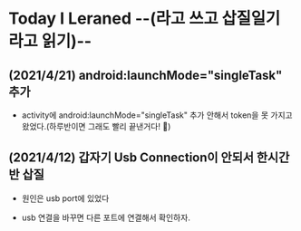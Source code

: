 # Today I Leraned --(라고 쓰고 삽질일기라고 읽기)--

## (2021/4/21) android:launchMode="singleTask" 추가

* activity에 android:launchMode="singleTask" 추가 안해서 token을 못 가지고 왔었다.(하루반이면 그래도 빨리 끝낸거다! :tada:)

## (2021/4/12) 갑자기 Usb Connection이 안되서 한시간 반 삽질

* 원인은 usb port에 있었다

* usb 연결을 바꾸면 다른 포트에 연결해서 확인하자.
